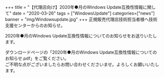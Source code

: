 +++
title = "【代理店向け】2020年●月のWindows Update互換性情報に関して"
date = "2020-03-26"
tags = ["WindowsUpdate"]
categories=["news"]
banner = "img/Windowsupdate.jpg"
+++
正規販売代理店技術担当者様へ技術支援センターからのお知らせ。  
<!--more-->
2020年●月のWindows Update互換性情報についてのお知らせをお送りいたします。  

ダウンロードページの「2020年●月のWindows Update互換性情報についてのお知らせ.pdf」をご覧ください。  
ご不明な点がございましたらお問い合わせくださいませ。よろしくお願いいたします。